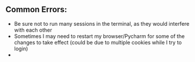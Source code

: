 




## Common Errors:

- Be sure not to run many sessions in the terminal, as they would interfere with each other
- Sometimes I may need to restart my browser/Pycharm for some of the changes to take effect (could be due to multiple cookies while I try to login)
-

